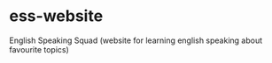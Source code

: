 # ess-website
English Speaking Squad (website for learning english speaking about favourite topics)

